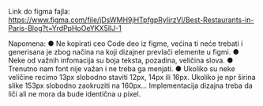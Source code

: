 
Link do figma fajla:
https://www.figma.com/file/jDsWMH9jHTpfgpRyIirzVI/Best-Restaurants-in-Paris-Blog?t=YrdPpHoOeYKX5IlJ-1 


Napomena:
● Ne kopirati ceo Code deo iz figme, većina ti neće trebati i generisana je zbog načina na
koji dizajner prevlači elemente u figmi.
● Neke od važnih infomacija su boja teksta, pozadina, veličina slova.
● Trenutno nam font nije važan i ne treba ga menjati.
● Ukoliko su neke veličine recimo 13px slobodno staviti 12px, 14px ili 16px. Ukoliko je npr
širina slike 153px slobodno zaokruziti na 160px… Implementacija dizajna treba da liči ali
ne mora da bude identična u pixel.
